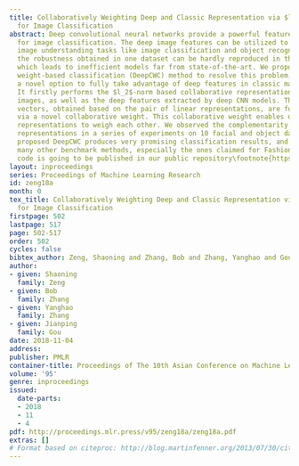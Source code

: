 ```yaml
---
title: Collaboratively Weighting Deep and Classic Representation via $l_2$ Regularization
  for Image Classification
abstract: Deep convolutional neural networks provide a powerful feature learning capability
  for image classification. The deep image features can be utilized to deal with many
  image understanding tasks like image classification and object recognition. However,
  the robustness obtained in one dataset can be hardly reproduced in the other domain,
  which leads to inefficient models far from state-of-the-art. We propose a deep collaborative
  weight-based classification (DeepCWC) method to resolve this problem, by providing
  a novel option to fully take advantage of deep features in classic machine learning.
  It firstly performs the $l_2$-norm based collaborative representation on the original
  images, as well as the deep features extracted by deep CNN models. Then, two distance
  vectors, obtained based on the pair of linear representations, are fused together
  via a novel collaborative weight. This collaborative weight enables deep and classic
  representations to weigh each other. We observed the complementarity between two
  representations in a series of experiments on 10 facial and object datasets. The
  proposed DeepCWC produces very promising classification results, and outperforms
  many other benchmark methods, especially the ones claimed for Fashion-MNIST. The
  code is going to be published in our public repository\footnote{https://github.com/zengsn/research}.
layout: inproceedings
series: Proceedings of Machine Learning Research
id: zeng18a
month: 0
tex_title: Collaboratively Weighting Deep and Classic Representation via $l_2$ Regularization
  for Image Classification
firstpage: 502
lastpage: 517
page: 502-517
order: 502
cycles: false
bibtex_author: Zeng, Shaoning and Zhang, Bob and Zhang, Yanghao and Gou, Jianping
author:
- given: Shaoning
  family: Zeng
- given: Bob
  family: Zhang
- given: Yanghao
  family: Zhang
- given: Jianping
  family: Gou
date: 2018-11-04
address: 
publisher: PMLR
container-title: Proceedings of The 10th Asian Conference on Machine Learning
volume: '95'
genre: inproceedings
issued:
  date-parts:
  - 2018
  - 11
  - 4
pdf: http://proceedings.mlr.press/v95/zeng18a/zeng18a.pdf
extras: []
# Format based on citeproc: http://blog.martinfenner.org/2013/07/30/citeproc-yaml-for-bibliographies/
---
```

